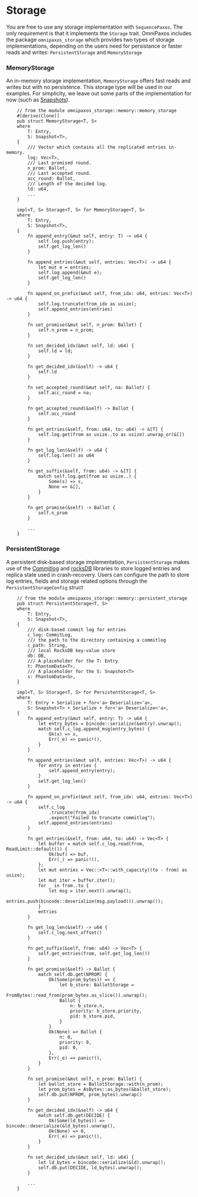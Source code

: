 # Storage
You are free to use any storage implementation with `SequencePaxos`. The only requirement is that it implements the `Storage` trait. OmniPaxos includes the package `omnipaxos_storage` which provides two types of storage implementations, depending on the users need for persistance or faster reads and writes: `PersistentStorage` and `MemoryStorage`

### MemoryStorage
An in-memory storage implementation, `MemoryStorage` offers fast reads and writes but with no persistence. This storage type will be used in our examples. For simplicity, we leave out some parts of the implementation for now (such as [Snapshots](../compaction.md)).
```rust,edition2018,no_run,noplaypen
    // from the module omnipaxos_storage::memory::memory_storage
    #[derive(Clone)]
    pub struct MemoryStorage<T, S>
    where
        T: Entry,
        S: Snapshot<T>,
    {
        /// Vector which contains all the replicated entries in-memory.
        log: Vec<T>,
        /// Last promised round.
        n_prom: Ballot,
        /// Last accepted round.
        acc_round: Ballot,
        /// Length of the decided log.
        ld: u64,
        ...
    }

    impl<T, S> Storage<T, S> for MemoryStorage<T, S>
    where
        T: Entry,
        S: Snapshot<T>,
    {
        fn append_entry(&mut self, entry: T) -> u64 {
            self.log.push(entry);
            self.get_log_len()
        }

        fn append_entries(&mut self, entries: Vec<T>) -> u64 {
            let mut e = entries;
            self.log.append(&mut e);
            self.get_log_len()
        }

        fn append_on_prefix(&mut self, from_idx: u64, entries: Vec<T>) -> u64 {
            self.log.truncate(from_idx as usize);
            self.append_entries(entries)
        }

        fn set_promise(&mut self, n_prom: Ballot) {
            self.n_prom = n_prom;
        }

        fn set_decided_idx(&mut self, ld: u64) {
            self.ld = ld;
        }

        fn get_decided_idx(&self) -> u64 {
            self.ld
        }

        fn set_accepted_round(&mut self, na: Ballot) {
            self.acc_round = na;
        }

        fn get_accepted_round(&self) -> Ballot {
            self.acc_round
        }

        fn get_entries(&self, from: u64, to: u64) -> &[T] {
            self.log.get(from as usize..to as usize).unwrap_or(&[])
        }

        fn get_log_len(&self) -> u64 {
            self.log.len() as u64
        }

        fn get_suffix(&self, from: u64) -> &[T] {
            match self.log.get(from as usize..) {
                Some(s) => s,
                None => &[],
            }
        }

        fn get_promise(&self) -> Ballot {
            self.n_prom
        }
        
        ...
    }
```

### PersistentStorage
A persistent disk-based storage implementation, `PersistentStorage` makes use of the [Commitlog](https://crates.io/crates/commitlog) and [rocksDB](https://crates.io/crates/rocksdb) libraries to store logged entries and replica state used in crash-recovery. Users can configure the path to store log entries, fields and storage related options through the `PersistentStorageConfig` struct

```rust,edition2018,no_run,noplaypen
    // from the module omnipaxos_storage::memory::persistent_storage
    pub struct PersistentStorage<T, S>
    where
        T: Entry,
        S: Snapshot<T>,
    {
        /// disk-based commit log for entries
        c_log: CommitLog,
        /// the path to the directory containing a commitlog
        c_path: String,
        /// local RocksDB key-value store
        db: DB,
        /// A placeholder for the T: Entry
        t: PhantomData<T>,
        /// A placeholder for the S: Snapshot<T>
        s: PhantomData<S>,
    }

    impl<T, S> Storage<T, S> for PersistentStorage<T, S>
    where
        T: Entry + Serialize + for<'a> Deserialize<'a>,
        S: Snapshot<T> + Serialize + for<'a> Deserialize<'a>,
    {
        fn append_entry(&mut self, entry: T) -> u64 {
            let entry_bytes = bincode::serialize(&entry).unwrap();
            match self.c_log.append_msg(entry_bytes) {
                Ok(x) => x,
                Err(_e) => panic!(),
            }
        }

        fn append_entries(&mut self, entries: Vec<T>) -> u64 {
            for entry in entries {
                self.append_entry(entry);
            }
            self.get_log_len()
        }

        fn append_on_prefix(&mut self, from_idx: u64, entries: Vec<T>) -> u64 {
            self.c_log
                .truncate(from_idx)
                .expect("Failed to truncate commitlog");
            self.append_entries(entries)
        }

        fn get_entries(&self, from: u64, to: u64) -> Vec<T> {
            let buffer = match self.c_log.read(from, ReadLimit::default()) {
                Ok(buf) => buf,
                Err(_) => panic!(),
            };
            let mut entries = Vec::<T>::with_capacity((to - from) as usize);
            let mut iter = buffer.iter();
            for _ in from..to {
                let msg = iter.next().unwrap();
                entries.push(bincode::deserialize(msg.payload()).unwrap());
            }
            entries
        }

        fn get_log_len(&self) -> u64 {
            self.c_log.next_offset()
        }

        fn get_suffix(&self, from: u64) -> Vec<T> {
            self.get_entries(from, self.get_log_len())
        }

        fn get_promise(&self) -> Ballot {
            match self.db.get(NPROM) {
                Ok(Some(prom_bytes)) => {
                    let b_store: BallotStorage =
                        FromBytes::read_from(prom_bytes.as_slice()).unwrap();
                    Ballot {
                        n: b_store.n,
                        priority: b_store.priority,
                        pid: b_store.pid,
                    }
                }
                Ok(None) => Ballot {
                    n: 0,
                    priority: 0,
                    pid: 0,
                },
                Err(_e) => panic!(),
            }
        }

        fn set_promise(&mut self, n_prom: Ballot) {
            let ballot_store = BallotStorage::with(n_prom);
            let prom_bytes = AsBytes::as_bytes(&ballot_store);
            self.db.put(NPROM, prom_bytes).unwrap()
        }

        fn get_decided_idx(&self) -> u64 {
            match self.db.get(DECIDE) {
                Ok(Some(ld_bytes)) => bincode::deserialize(&ld_bytes).unwrap(),
                Ok(None) => 0,
                Err(_e) => panic!(),
            }
        }

        fn set_decided_idx(&mut self, ld: u64) {
            let ld_bytes = bincode::serialize(&ld).unwrap();
            self.db.put(DECIDE, ld_bytes).unwrap();
        }
        
        ...
    }
```


